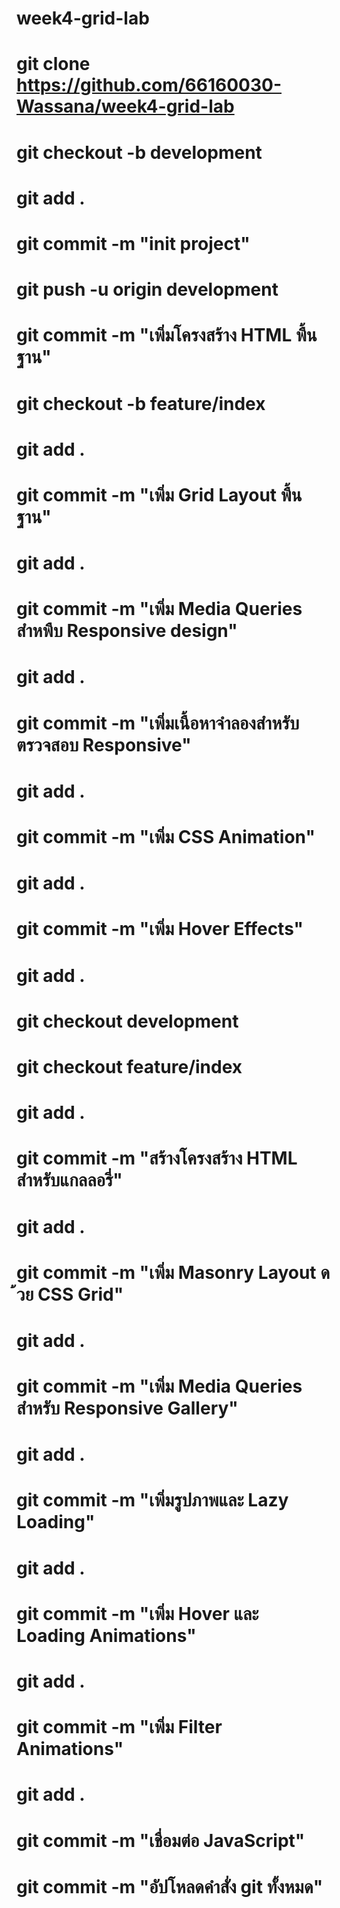 # week4-grid-lab
# git clone https://github.com/66160030-Wassana/week4-grid-lab
# git checkout -b development
# git add .
# git commit -m "init project"
# git push -u origin development
# git commit -m "เพิ่มโครงสร้าง HTML พื้นฐาน"
# git checkout -b feature/index
# git add .
# git commit -m "เพิ่ม Grid Layout พื้นฐาน"
# git add .
# git commit -m "เพิ่ม Media Queries สำหพืบ Responsive design"
# git add .
# git commit -m "เพิ่มเนื้อหาจำลองสำหรับตรวจสอบ Responsive"
# git add .
# git commit -m "เพิ่ม CSS Animation"
# git add .
# git commit -m "เพิ่ม Hover Effects"
# git add .
# git checkout development
# git checkout feature/index
# git add .
# git commit -m "สร้างโครงสร้าง HTML สำหรับแกลลอรี่"
# git add .
# git commit -m "เพิ่ม Masonry Layout ด ้วย CSS Grid"
# git add .
# git commit -m "เพิ่ม Media Queries สําหรับ Responsive Gallery"
# git add .
# git commit -m "เพิ่มรูปภาพและ Lazy Loading"
# git add .
# git commit -m "เพิ่ม Hover และ Loading Animations"
# git add .
# git commit -m "เพิ่ม Filter Animations"
# git add .
# git commit -m "เชื่อมต่อ JavaScript"
# git commit -m "อัปโหลดคำสั่ง git ทั้งหมด"